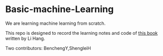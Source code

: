 # Basic-machine-Learning

We are learning machine learning from scratch.

This repo is designed to record the learning notes and code of [this book][1] written by Li Hang.

Two contributors: BenchengY,ShengleiH

[1]: www.shenglei.live
